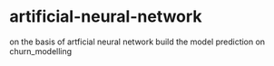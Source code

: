 # artificial-neural-network
on the basis of artficial neural network build the model prediction on churn_modelling
